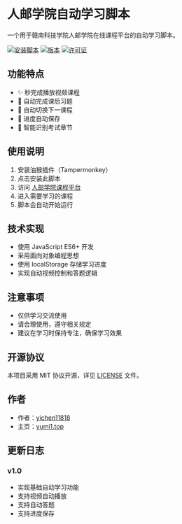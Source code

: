 # 人邮学院自动学习脚本

一个用于赣南科技学院人邮学院在线课程平台的自动学习脚本。

[![安装脚本](https://img.shields.io/badge/Greasy_Fork-安装脚本-66AA11?style=flat-square&logo=tampermonkey)](https://greasyfork.org/zh-CN/scripts/477770-人邮学院自动学习脚本)
[![版本](https://img.shields.io/badge/版本-v1.0-blue?style=flat-square)](https://greasyfork.org/zh-CN/scripts/477770-人邮学院自动学习脚本)
[![许可证](https://img.shields.io/badge/许可证-MIT-yellow?style=flat-square)](LICENSE)

## 功能特点

- ✨ 秒完成播放视频课程
- 📝 自动完成课后习题
- 🔄 自动切换下一课程
- 💾 进度自动保存
- 🎯 智能识别考试章节

## 使用说明

1. 安装油猴插件（Tampermonkey）
2. 点击安装此脚本
3. 访问 [人邮学院课程平台](https://gnust.rymooc.com/)
4. 进入需要学习的课程
5. 脚本会自动开始运行

## 技术实现

- 使用 JavaScript ES6+ 开发
- 采用面向对象编程思想
- 使用 localStorage 存储学习进度
- 实现自动视频控制和答题逻辑

## 注意事项

- 仅供学习交流使用
- 请合理使用，遵守相关规定
- 建议在学习时保持专注，确保学习效果

## 开源协议

本项目采用 MIT 协议开源，详见 [LICENSE](LICENSE) 文件。

## 作者

- 作者：[yichen11818](https://github.com/yichen11818)
- 主页：[yumi1.top](https://yumi1.top)

## 更新日志

### v1.0
- 实现基础自动学习功能
- 支持视频自动播放
- 支持自动答题
- 支持进度保存
